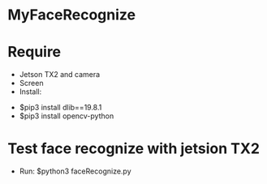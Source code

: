# MyFaceRecognize

# Require
- Jetson TX2 and camera
- Screen
- Install:
+ $pip3 install dlib==19.8.1
+ $pip3 install opencv-python

# Test face recognize with jetsion TX2
- Run: $python3 faceRecognize.py